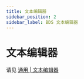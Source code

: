 ```yaml
---
title: 文本编辑器
sidebar_position: 2
sidebar_label: BDS 文本编辑器
---
```


# 文本编辑器

请见 [通用 | 文本编辑器](/preparation/text-editor)
